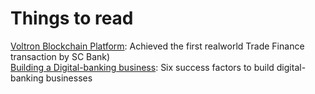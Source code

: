 # Things to read #

[Voltron Blockchain Platform](https://101blockchains.com/contour-blockchain/): Achieved the first realworld Trade Finance transaction by SC Bank)   
[Building a Digital-banking business](https://www.mckinsey.com/industries/financial-services/our-insights/building-a-digital-banking-business): Six success factors to build digital-banking businesses
